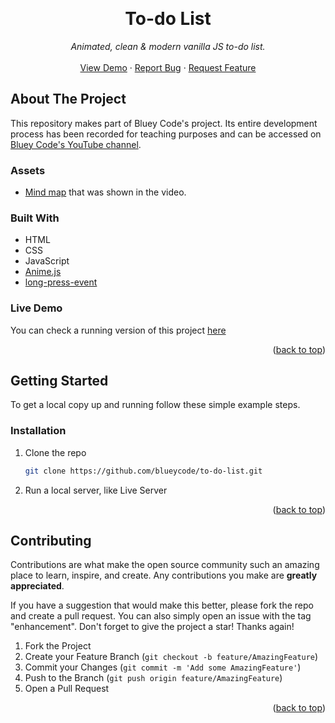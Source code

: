 <!-- Improved compatibility of back to top link: See: https://github.com/othneildrew/Best-README-Template/pull/73 -->
<a name="readme-top"></a>

<br />
<div align="center">
  <h1 align="center">To-do List</h1>

  <p align="center">
    <em>Animated, clean & modern vanilla JS to-do list.</em>
    <br />
    <br />
    <a href="https://blueycode.github.io/to-do-list">View Demo</a>
    ·
    <a href="https://github.com/blueycode/to-do-list/issues">Report Bug</a>
    ·
    <a href="https://github.com/blueycode/to-do-list/issues">Request Feature</a>
  </p>
</div>

<!-- ABOUT THE PROJECT -->
## About The Project


This repository makes part of Bluey Code's project. Its entire development process has been recorded for teaching purposes and can be accessed on <a href="https://www.youtube.com/channel/UCk--nTjNkI0sVyuLtMK5unQ">Bluey Code's YouTube channel</a>.


### Assets

* <a href="https://whimsical.com/to-do-list-bluey-code-XNfJwsp4YYjTcZJTD8mL92">Mind map</a> that was shown in the video.


### Built With

* HTML
* CSS
* JavaScript
* <a href="https://github.com/juliangarnier/anime">Anime.js</a>
* <a href="https://github.com/john-doherty/long-press-event">long-press-event</a>


<!-- LIVE DEMO -->
### Live Demo

You can check a running version of this project <a href="https://blueycode.github.io/to-do-list">here</a>

<p align="right">(<a href="#readme-top">back to top</a>)</p>

<!-- GETTING STARTED -->
## Getting Started

To get a local copy up and running follow these simple example steps.


### Installation

1. Clone the repo
   ```sh
   git clone https://github.com/blueycode/to-do-list.git
   ```
2. Run a local server, like Live Server

<p align="right">(<a href="#readme-top">back to top</a>)</p>



<!-- CONTRIBUTING -->
## Contributing

Contributions are what make the open source community such an amazing place to learn, inspire, and create. Any contributions you make are **greatly appreciated**.

If you have a suggestion that would make this better, please fork the repo and create a pull request. You can also simply open an issue with the tag "enhancement".
Don't forget to give the project a star! Thanks again!

1. Fork the Project
2. Create your Feature Branch (`git checkout -b feature/AmazingFeature`)
3. Commit your Changes (`git commit -m 'Add some AmazingFeature'`)
4. Push to the Branch (`git push origin feature/AmazingFeature`)
5. Open a Pull Request

<p align="right">(<a href="#readme-top">back to top</a>)</p>
